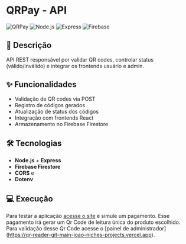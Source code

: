 # QRPay - API

![QRPay](https://img.shields.io/badge/QRPay-API-green)
![Node.js](https://img.shields.io/badge/Node.js-20.0.0-brightgreen?logo=node.js)
![Express](https://img.shields.io/badge/Express-4.x-lightgrey?logo=express)
![Firebase](https://img.shields.io/badge/Firebase-Firestore-orange?logo=firebase)

## 🚀 Descrição
API REST responsável por validar QR codes, controlar status (válido/inválido) e integrar os frontends usuário e admin.

## ✨ Funcionalidades
- Validação de QR codes via POST
- Registro de códigos gerados
- Atualização de status dos códigos
- Integração com frontends React
- Armazenamento no Firebase Firestore

## 🛠 Tecnologias
- **Node.js** + **Express**
- **Firebase Firestore**
- **CORS** e
- **Dotenv**

## 💻 Execução

Para testar a aplicação [acesse o site](https://pagamento-6bm8-git-main-joao-niches-projects.vercel.app) e simule um pagamento.
Esse pagamento irá gerar um Qr Code de leitura única do produto escolhido. Para validação desse Qr Code acesse o [painel de administrador]
(https://qr-reader-git-main-joao-niches-projects.vercel.app).
